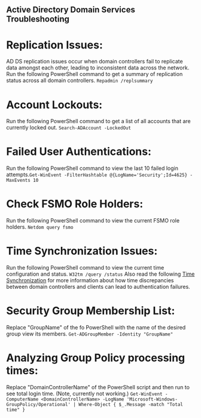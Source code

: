 ## Active Directory Domain Services Troubleshooting
# Replication Issues:
AD DS replication issues occur when domain controllers fail to replicate data amongst each other, leading to inconsistent data across the network. Run the following PowerShell command to get a summary of replication status across all domain controllers.
```Repadmin /replsummary```

# Account Lockouts:
Run the following PowerShell command to get a list of all accounts that are currently locked out.
```Search-ADAccount -LockedOut```

# Failed User Authentications:
Run the following PowerShell command to view the last 10 failed login attempts.```Get-WinEvent -FilterHashtable @{LogName='Security';Id=4625} -MaxEvents 10```

# Check FSMO Role Holders:
Run the following PowerShell command to view the current FSMO role holders. 
```Netdom query fsmo```

# Time Synchronization Issues:
Run the following PowerShell command to view the current time configuration and status. 
```W32tm /query /status```
Also read the following [Time Synchronization](https://github.com/georgemarantos/Windows/blob/main/Servers/RolesAndFeatures/ADDS/Time-Synchronization.md) for more information about how time discrepancies between domain controllers and clients can lead to authentication failures. 

# Security Group Membership List:
Replace "GroupName" of the fo PowerShell with the name of the desired group view its members.
```Get-ADGroupMember -Identity "GroupName"```

# Analyzing Group Policy processing times:
Replace "DomainControllerName" of the PowerShell script and then run to see total login time. (Note, currently not working.)
```Get-WinEvent -ComputerName <DomainControllerName> -LogName 'Microsoft-Windows-GroupPolicy/Operational' | Where-Object { $_.Message -match "Total time" }```